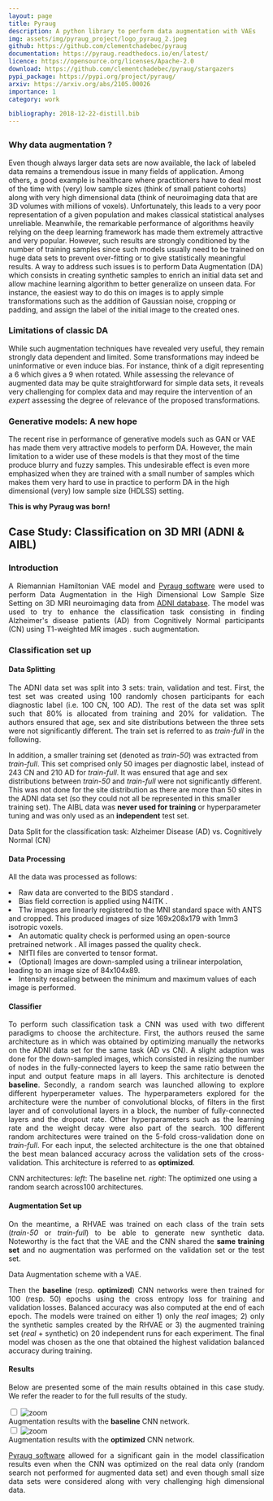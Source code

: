 ```yaml
---
layout: page
title: Pyraug
description: A python library to perform data augmentation with VAEs
img: assets/img/pyraug_project/logo_pyraug_2.jpeg
github: https://github.com/clementchadebec/pyraug
documentation: https://pyraug.readthedocs.io/en/latest/
licence: https://opensource.org/licenses/Apache-2.0
download: https://github.com/clementchadebec/pyraug/stargazers
pypi_package: https://pypi.org/project/pyraug/
arxiv: https://arxiv.org/abs/2105.00026
importance: 1
category: work

bibliography: 2018-12-22-distill.bib
---
```



<div class="row ml-0 mr-0 p-0">
    <div class="row ml-0 mr-0 p-0"></div>
    <div class="icon" data-toggle="tooltip" title="Code Repository">
            <a href="{{ page.github }}" target="_blank"><i class="fab fa-github gh-icon fa-2x"></i></a>
        </div>
    <div class="row ml-2 mr-2 p-10"></div>
        <div class="icon" data-toggle="tooltip" title="Documentation">
            <a href="{{ page.documentation }}" target="_blank"><i class="fas fa-book fa-2x"></i></a>
        </div>
    <div class="row ml-2 mr-2 p-10"></div>
        <div class="icon" data-toggle="tooltip" title="Pypi Package">
            <a href="{{ page.pypi_package }}" target="_blank"><i class="fab fa-python fa-2x"></i></a>
        </div>
    <div class="row ml-2 mr-2 p-10"></div>
        <div class="icon" data-toggle="tooltip" title="Arxiv">
            <a href="{{ page.arxiv }}" target="_blank"><i class="ai ai-arxiv fa-2x"></i></a>
        </div>
</div>

<p style="margin-bottom: 2em">
</p>


### Why data augmentation ?

Even <d-cite key="ucar_bridging_2019"></d-cite>
though always larger data sets are now available, the lack of labeled data remains a tremendous issue in many fields of application. Among others, a good example is healthcare where practitioners have to deal most of the time with (very) low sample sizes (think of small patient cohorts) along with very high dimensional data (think of neuroimaging data that are 3D volumes with millions of voxels). Unfortunately, this leads to a very poor representation of a given population and makes classical statistical analyses unreliable. Meanwhile, the remarkable performance of algorithms heavily relying on the deep learning framework has made them extremely attractive and very popular. However, such results are strongly conditioned by the number of training samples since such models usually need to be trained on huge data sets to prevent over-fitting or to give statistically meaningful results. A way to address such issues is to perform Data Augmentation (DA) which consists in creating synthetic samples to enrich an initial data set and allow machine learning algorithm to better generalize on unseen data. For instance, the easiest way to do this on images is to apply simple transformations such as the addition of Gaussian noise, cropping or padding, and assign the label of the initial image to the created ones.

### Limitations of classic DA

While such augmentation techniques have revealed very useful, they remain strongly data dependent and limited. Some transformations may indeed be uninformative or even induce bias. For instance, think of a digit representing a 6 which gives a 9 when rotated. While assessing the relevance of augmented data may be quite straightforward for simple data sets, it reveals very challenging for complex data and may require the intervention of an _expert_ assessing the degree of relevance of the proposed transformations.

### Generative models: A new hope

The recent rise in performance of generative models such as GAN or VAE has made them very attractive models to perform DA. However, the main limitation to a wider use of these models is that they most of the time produce blurry and fuzzy samples. This undesirable effect is even more emphasized when they are trained with a small number of samples which makes them very hard to use in practice to perform DA in the high dimensional (very) low sample size (HDLSS) setting.

**This is why Pyraug was born!**

## **Case Study: Classification on 3D MRI (ADNI & AIBL)**

### Introduction

<p align="justify" style="text-align:justify"> 
A Riemannian Hamiltonian VAE model <d-cite key="chadebec_geometry-aware_2020"></d-cite> and <a href="https://github.com/clementchadebec/pyraug" target="blank">Pyraug software</a> were used to perform Data Augmentation in the High Dimensional Low Sample Size Setting on 3D MRI neuroimaging data from <a href="http://adni.loni.usc.edu/" target="blank">ADNI database</a>. The model was used to try to enhance the classification task consisting in finding Alzheimer's disease patients (AD) from Cognitively Normal participants (CN) using T1-weighted MR images <d-cite key="chadebec_data_2021"></d-cite>.  such augmentation.
</p>

### Classification set up


#### Data Splitting

<p align="justify">The ADNI data set was split into 3 sets: train, validation and test.
First, the test set was created using 100 randomly chosen participants for each diagnostic label (i.e. 100 CN, 100 AD). The rest of the data set was split such that 80% is allocated from training and 20% for validation. The authors ensured that age, sex and site distributions between the three sets were not significantly different. The train set is referred to as <i>train-full</i> in the following.

In addition, a smaller training set (denoted as <i>train-50</i>) was extracted from <i>train-full</i>. This set comprised only 50 images per diagnostic label, instead of 243 CN and 210 AD for <i>train-full</i>. It was ensured that age and sex distributions between <i>train-50</i> and <i>train-full</i> were not significantly different. This was not done for the site distribution as there are more than 50 sites in the ADNI data set (so they could not all be represented in this smaller training set). The AIBL data was <b>never used for training</b> or hyperparameter tuning and was only used as an <b>independent</b> test set.
</p>
<div class="img">
    <div class="col-sm mt-0 mt-md-0">
        <img class="img-fluid rounded z-depth-1" src="{{ '/assets/img/pyraug_project/Case_study_1.jpg' | relative_url }}" alt="" title="Data Splitting"/>
    </div>
</div>
<div class="caption">
     Data Split for the classification task: Alzheimer Disease (AD) vs. Cognitively Normal (CN)
</div>



#### Data Processing


All the data was processed as follows:
<dl>
  <li> Raw data are converted to the BIDS standard <d-cite key="gorgolewski_brain_2016"></d-cite>.</li>
  <li> Bias field correction is applied using N4ITK <d-cite key="tustison_n4itk_2010"></d-cite>.</li>
  <li> T1w images are linearly registered to the MNI standard space <d-cite key="fonov_unbiased_2009"></d-cite> with ANTS <d-cite key="avants_insight_2014"></d-cite> and cropped. This produced images of size 169x208x179 with 1mm3 isotropic voxels.</li>
  <li> An automatic quality check is performed using an open-source pretrained network <d-cite key="fonov_deep_2018"></d-cite>. All images passed the quality check.</li>
  <li> NIfTI files are converted to tensor format.</li>
  <li> (Optional) Images are down-sampled using a trilinear interpolation, leading to an image size of 84x104x89.</li>
  <li> Intensity rescaling between the minimum and maximum values of each image is performed.</li>
</dl>

#### Classifier

<p align="justify">
To perform such classification task a CNN was used with two different paradigms to choose the architecture. First, the authors reused the same architecture as in <d-cite key="wen_convolutional_2020"></d-cite> which was obtained by optimizing manually the networks on the ADNI data set for the same task (AD vs CN). A slight adaption was done for the down-sampled images, which consisted in resizing the number of nodes in the fully-connected layers to keep the same ratio between the input and output feature maps in all layers. This  architecture is denoted <b>baseline</b>. Secondly, a random search was launched  <d-cite key="bergstra_random_2012"></d-cite> allowing to explore different hyperperameter values. The hyperparameters explored for the architecture were the number of convolutional blocks, of filters in the first layer and of convolutional layers in a block, the number of fully-connected layers and the dropout rate. Other hyperparameters such as the learning rate and the weight decay were also part of the search. 100 different random architectures were trained on the 5-fold cross-validation done on <i>train-full</i>. For each input, the selected  architecture is the one that obtained the best mean balanced accuracy across the validation sets of the cross-validation. This architecture is referred to as <b>optimized</b>.</p>
<div class="img">
    <div class="col-sm mt-0 mt-md-0">
        <img class="img-fluid rounded z-depth-1" src="{{ '/assets/img/pyraug_project/CNNs.jpeg' | relative_url }}" alt="" title="CNN Networks"/>
    </div>
</div>
<div class="caption">
    CNN architectures: <i>left</i>: The baseline net. <i>right</i>: The optimized one using a random search across100 architectures.
</div>


#### Augmentation Set up

<p align="justify">
On the meantime, a RHVAE was trained on each class of the train sets (<i>train-50</i> or <i>train-full</i>) to be able to generate new synthetic data. Noteworthy is the fact that the VAE and the CNN shared the <b>same training set</b> and no augmentation was performed on the validation set or the test set.
</p>

<div class="img">
    <div class="col-sm mt-0 mt-md-0">
        <img class="img-fluid rounded z-depth-1" src="{{ '/assets/img/pyraug_project/DA_diagram.png' | relative_url }}" alt="" title="DA framework"/>
    </div>
</div>
<div class="caption">
    Data Augmentation scheme with a VAE.
</div>

<p align="justify">
Then the <b>baseline</b> (resp. <b>optimized</b>) CNN networks were then trained for 100 (resp. 50) epochs using the cross entropy loss for training and validation losses. Balanced accuracy was also computed at the end of each epoch. The models were trained on either 1) only the <i>real</i> images; 2) only the synthetic samples created by the RHVAE or 3) the augmented training set (<i>real</i> + synthetic) on 20 independent runs for each experiment. The final model  was chosen as the one that obtained the highest validation balanced accuracy during training.  
</p>

#### Results

<p align="justify">
Below are presented some of the main results obtained in this case study. We refer the reader to <d-cite key="chadebec_data_2021"></d-cite> for the full results of the study.
<div class="container">
  <input type="checkbox" id="zoomCheck1">
    <label for="zoomCheck1">
        <img class="img-fluid rounded z-depth-1" src="{{ '/assets/img/pyraug_project/baseline_results.png' | relative_url }}" alt="zoom" title="Classification results"/>
    </label>
</div>
<div class="caption">
    Augmentation results with the <b>baseline</b> CNN network.
</div>


<div class="container">
  <input type="checkbox" id="zoomCheck2">
    <label for="zoomCheck2">
        <img class="img-fluid rounded z-depth-1" src="{{ '/assets/img/pyraug_project/optimized_results.png' | relative_url }}" alt="zoom" title="Classification results"/>
    </label>
</div>
<div class="caption">
    Augmentation results with the <b>optimized</b> CNN network.
</div>

<p align="justify">
<a href="https://github.com/clementchadebec/pyraug" target="blank">Pyraug software</a> allowed for a significant gain in the model classification results even when the CNN was optimized on the real data only (random search not performed for augmented data set) and even though small size data sets were considered along with very challenging high dimensional data.
</p>
